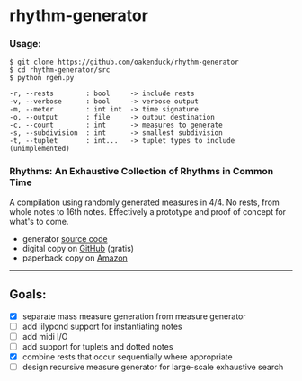 # rhythm-generator

### Usage:
```
$ git clone https://github.com/oakenduck/rhythm-generator
$ cd rhythm-generator/src
$ python rgen.py
```
```
-r, --rests        : bool     -> include rests
-v, --verbose      : bool     -> verbose output
-m, --meter        : int int  -> time signature
-o, --output       : file     -> output destination
-c, --count        : int      -> measures to generate
-s, --subdivision  : int      -> smallest subdivision
-t, --tuplet       : int...   -> tuplet types to include (unimplemented)
```

### Rhythms: An Exhaustive Collection of Rhythms in Common Time
A compilation using randomly generated measures in 4/4. No rests, from whole notes to 16th notes. Effectively a prototype and proof of concept for what's to come.
- generator [source code](/src/gen_v1.py)
- digital copy on [GitHub](/books/rhythms-an-exhaustive-collection-of-rhythms-in-common-time.pdf) (gratis)
- paperback copy on [Amazon](https://www.amazon.com/dp/B0CVLH36QZ)

---

## Goals:
- [x] separate mass measure generation from measure generator
- [ ] add lilypond support for instantiating notes
- [ ] add midi I/O
- [ ] add support for tuplets and dotted notes
- [x] combine rests that occur sequentially where appropriate
- [ ] design recursive measure generator for large-scale exhaustive search
